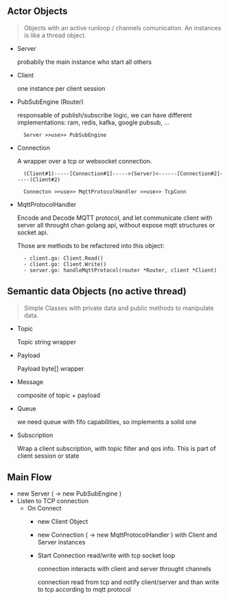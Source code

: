 
## Actor Objects 

> Objects with an active runloop / channels comunication.
> An instances is like a thread object.

- Server 

    probabily the main instance who start all others 
 
- Client 
    
    one instance per client session

- PubSubEngine (Router)
    
    responsable of publish/subscribe logic, we can have different implementations: 
    ram, redis, kafka, google pubsub, ...
    
        Server >>use>> PubSubEngine

- Connection 
    
    A wrapper over a tcp or websocket connection.
    
        (Client#1)-----[Connection#1]----->(Server)<------[Connection#2]-----(Client#2)
    
        Connecton >>use>> MqttProtocolHandler >>use>> TcpConn
        
    
- MqttProtocolHandler

    Encode and Decode MQTT protocol, and let communicate client with server
    all throught chan golang api, without expose mqtt structures or socket api. 
    
    Those are methods to be refactored into this object:
    
        - client.go: Client.Read() 
        - client.go: Client.Write()
        - server.go: handleMqttProtocol(router *Router, client *Client)



## Semantic data Objects (no active thread)

> Simple Classes with private data and public methods to manipulate data.

- Topic 
    
    Topic string wrapper
    
- Payload 

    Payload byte[] wrapper

- Message 

    composite of topic + payload
    
- Queue 

    we need queue with fifo capabilities, so implements a solid one
        
- Subscription

    Wrap a client subscription, with topic filter and qos info.
    This is part of client session or state
    

## Main Flow

- new Server ( -> new PubSubEngine )
- Listen to TCP connection
    - On Connect
        - new Client Object
        - new Connection ( -> new MqttProtocolHandler ) 
            with Client and Server instances
        - Start Connection read/write with tcp socket loop
        
            connection interacts with client and server throught channels
        
            connection read from tcp and notify client/server 
            and than write to tcp according to mqtt protocol
            
        